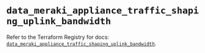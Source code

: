 # `data_meraki_appliance_traffic_shaping_uplink_bandwidth`

Refer to the Terraform Registry for docs: [`data_meraki_appliance_traffic_shaping_uplink_bandwidth`](https://registry.terraform.io/providers/ciscodevnet/meraki/1.7.1/docs/data-sources/appliance_traffic_shaping_uplink_bandwidth).
